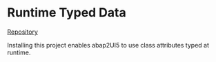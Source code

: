 # Runtime Typed Data

<i class="fa-brands fa-github"></i> [Repository](https://github.com/sandraros/S-RTTI)

Installing this project enables abap2UI5 to use class attributes typed at runtime.